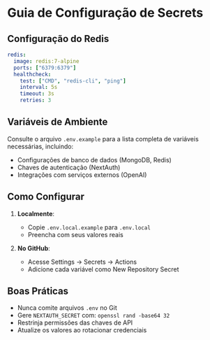 # Guia de Configuração de Secrets

## Configuração do Redis

```yaml
redis:
  image: redis:7-alpine
  ports: ["6379:6379"]
  healthcheck:
    test: ["CMD", "redis-cli", "ping"]
    interval: 5s
    timeout: 3s
    retries: 3
```

## Variáveis de Ambiente

Consulte o arquivo `.env.example` para a lista completa de variáveis necessárias, incluindo:

- Configurações de banco de dados (MongoDB, Redis)
- Chaves de autenticação (NextAuth)
- Integrações com serviços externos (OpenAI)

## Como Configurar

1. **Localmente**:
   - Copie `.env.local.example` para `.env.local`
   - Preencha com seus valores reais

2. **No GitHub**:
   - Acesse Settings → Secrets → Actions
   - Adicione cada variável como New Repository Secret

## Boas Práticas

- Nunca comite arquivos `.env` no Git
- Gere `NEXTAUTH_SECRET` com: `openssl rand -base64 32`
- Restrinja permissões das chaves de API
- Atualize os valores ao rotacionar credenciais
